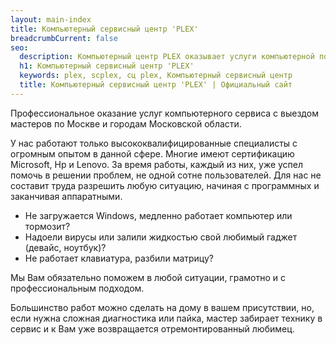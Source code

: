 ```yaml
---
layout: main-index
title: Компьютерный сервисный центр 'PLEX'
breadcrumbCurrent: false
seo:
  description: Компьютерный центр PLEX оказывает услуги компьютерной помощи и ремонта устройств в Москве и Московской области. Мастер выезжает к вам сразу поcле согласования заказа.
  h1: Компьютерный сервисный центр 'PLEX'
  keywords: plex, scplex, сц plex, Компьютерный сервисный центр
  title: Компьютерный сервисный центр 'PLEX' | Официальный сайт
---
```

Профессиональное оказание услуг компьютерного сервиса с выездом мастеров по Москве и городам Московской области. 

У нас работают только высококвалифицированные специалисты с огромным опытом в данной сфере. Многие имеют сертификацию Microsoft, Hp и Lenovo.
За время работы, каждый из них, уже успел помочь в решении проблем, не одной сотне пользователей.
Для нас не составит труда разрешить любую ситуацию, начиная с программных и заканчивая аппаратными.

* Не загружается Windows, медленно работает компьютер или тормозит?
* Надоели вирусы или залили жидкостью свой любимый гаджет (девайс, ноутбук)?
* Не работает клавиатура, разбили матрицу?

Мы Вам обязательно поможем в любой ситуации, грамотно и с профессиональным подходом.

Большинство работ можно сделать на дому в вашем присутствии, но, если нужна сложная диагностика или пайка, мастер забирает технику в сервис и к Вам уже возвращается отремонтированный любимец.